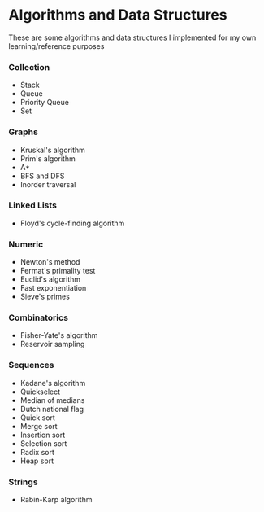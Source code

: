 Algorithms and Data Structures
==========

These are some algorithms and data structures I implemented for my own learning/reference purposes

### Collection
- Stack
- Queue
- Priority Queue
- Set

### Graphs
- Kruskal's algorithm
- Prim's algorithm
- A*
- BFS and DFS
- Inorder traversal

### Linked Lists
- Floyd's cycle-finding algorithm

### Numeric
- Newton's method
- Fermat's primality test
- Euclid's algorithm
- Fast exponentiation
- Sieve's primes

### Combinatorics
- Fisher-Yate's algorithm
- Reservoir sampling

### Sequences
- Kadane's algorithm
- Quickselect
- Median of medians
- Dutch national flag
- Quick sort
- Merge sort
- Insertion sort
- Selection sort
- Radix sort
- Heap sort

### Strings
- Rabin-Karp algorithm

